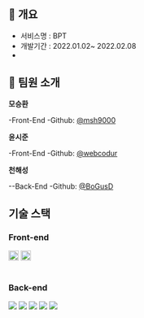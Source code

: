 




## 📄 개요
- 서비스명 : BPT
- 개발기간 : 2022.01.02~ 2022.02.08
- 

## 🫶 팀원 소개

**모승환**

-Front-End
-Github: [@msh9000](htpps://github.com/msh9000)

**윤시준**

-Front-End
-Github: [@webcodur](htpps://github.com/webcodur)

**천해성**

--Back-End
-Github: [@BoGusD](htpps://github.com/BoGusD)

## 기술 스택

### Front-end

<div>
<img src="https://img.shields.io/badge/Next-black?style=for-the-badge&logo=next.js&logoColor=white" height="20px">
<img src="https://img.shields.io/badge/SASS-Pink?style=for-the-badge&logo=next.js&logoColor=white" height="20px">

</div>
<br />

### Back-end
<div>
<img src="https://img.shields.io/badge/JavaScript-F7DF1E?style=flat-square&logo=JavaScript&logoColor=white"/>
<img src="https://img.shields.io/badge/Node.js-339933?style=flat-square&logo=Node.js&logoColor=white"/>
<img src="https://img.shields.io/badge/Express-000000?style=flat-square&logo=express&logoColor=white"/>
<img src="https://img.shields.io/badge/mongoDB-47A248?style=flat-square&logo=mongoDB&logoColor=white"/>
<img src="https://img.shields.io/badge/nodemailer-686854?style=flat-square&logo=mongoDB&logoColor=white"/>
</div>



